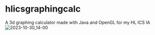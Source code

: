# hlicsgraphingcalc
A 3d graphing calculator made with Java and OpenGL for my HL ICS IA
![2023-10-30_14-00](https://github.com/psun256/hlicsgraphingcalc/assets/49963950/61773bb3-805a-4c99-9d28-45ec8ab5f9e6)
